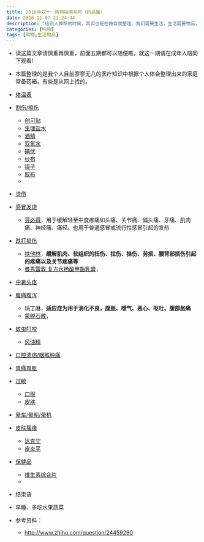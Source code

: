```yaml
---
title: 2016年双十一购物指南系列（药品篇）
date: 2016-11-07 21:24:44
description: "给别人推荐的时候，其实也是在做自我整理。我们需要生活，生活需要物品，仅此而已！"
categories: [购物]
tags: [购物,生活物品]
---
```



<!-- more -->


- 读这篇文章请慎重再慎重，前面五期都可以随便瞧，就这一期请在成年人陪同下观看!
- 本篇整理的是我个人目前寥寥无几的医疗知识中根据个人体会整理出来的家庭常备药箱。有些是从网上找的。


- [体温表]()
- [割伤/擦伤]()
	- [创可贴]()
	- [生理盐水]()
	- [酒精]()
	- [双氧水]()
	- [碘伏]()
	- [纱布]()
	- [镊子]()
	- [胶布]()
	- []()
- [烫伤]()
- [感冒发烧]()
	- [芬必得]()，用于缓解轻至中度疼痛如头痛、关节痛、偏头痛、牙痛、肌肉痛、神经痛、痛经。也用于普通感冒或流行性感冒引起的发热
- [跌打损伤]()
	- [扶他林]()，**缓解肌肉、软组织的扭伤、拉伤、挫伤、劳损、腰背部损伤引起的疼痛以及关节疼痛等**
	- [曼秀雷敦 复方水杨酸甲酯乳膏]()，
- [中暑头疼]()
- [腹痛腹泻]()
	- [吗丁啉]()，**适应症为用于消化不良，腹胀、嗳气、恶心、呕吐、腹部胀痛**
	- [蒙脱石散]()，
- [蚊虫叮咬]()
	- [风油精]()
- [口腔溃疡/咽喉肿痛]()
- [胃痛胃胀]()
- [过敏]()
    - [口服]()
    - [皮肤]()
- [晕车/晕船/晕机]()
- [皮肤瘙痒]()
	- [达克宁]()
	- [皮炎平]()
- [保健品]()
	- [维生素综合片]()
	- []()

- 结束语

- 早睡、多吃水果蔬菜

- 参考资料：
	- <http://www.zhihu.com/question/24459290>

